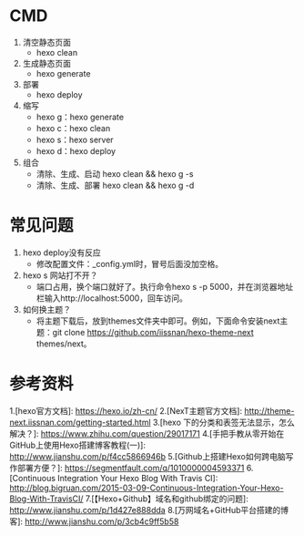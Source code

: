 # CMD
1. 清空静态页面 
    - hexo clean
2. 生成静态页面 
    - hexo generate
3. 部署 
    - hexo deploy
4. 缩写
    - hexo g：hexo generate
    - hexo c：hexo clean
    - hexo s：hexo server
    - hexo d：hexo deploy
5. 组合
    - 清除、生成、启动
        hexo clean && hexo g -s
    - 清除、生成、部署
        hexo clean && hexo g -d
# 常见问题
1. hexo deploy没有反应
    - 修改配置文件：_config.yml时，冒号后面没加空格。
2. hexo s 网站打不开？
    - 端口占用，换个端口就好了。执行命令hexo s -p 5000，并在浏览器地址栏输入http://localhost:5000，回车访问。
3. 如何换主题？
    - 将主题下载后，放到themes文件夹中即可。例如，下面命令安装next主题：git clone https://github.com/iissnan/hexo-theme-next themes/next。

# 参考资料
1.[hexo官方文档]: https://hexo.io/zh-cn/
2.[NexT主题官方文档]: http://theme-next.iissnan.com/getting-started.html
3.[hexo 下的分类和表签无法显示，怎么解决？]: https://www.zhihu.com/question/29017171
4.[手把手教从零开始在GitHub上使用Hexo搭建博客教程(一)]: http://www.jianshu.com/p/f4cc5866946b
5.[Github上搭建Hexo如何跨电脑写作部署方便？]: https://segmentfault.com/q/1010000004593371
6.[Continuous Integration Your Hexo Blog With Travis CI]: http://blog.bigruan.com/2015-03-09-Continuous-Integration-Your-Hexo-Blog-With-TravisCI/
7.[【Hexo+Github】域名和github绑定的问题]: http://www.jianshu.com/p/1d427e888dda
8.[万网域名+GitHub平台搭建的博客]: http://www.jianshu.com/p/3cb4c9ff5b58
